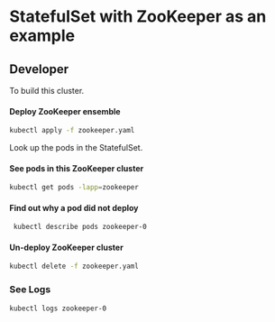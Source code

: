 # StatefulSet with ZooKeeper as an example



## Developer

To build this cluster.

#### Deploy ZooKeeper ensemble
```sh
kubectl apply -f zookeeper.yaml
```

Look up the pods in the StatefulSet.

#### See pods in this ZooKeeper cluster
```sh
kubectl get pods -lapp=zookeeper
```

#### Find out why a pod did not deploy
```sh
 kubectl describe pods zookeeper-0

```

#### Un-deploy ZooKeeper cluster
```sh
kubectl delete -f zookeeper.yaml
```

### See Logs
```sh
kubectl logs zookeeper-0
```
